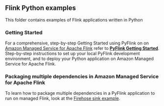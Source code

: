 ## Flink Python examples

This folder contains examples of Flink applications written in Python

### Getting Started

For a comprehensive, step-by-step Getting Started using PyFlink on  on [Amazon Managed Service for Apache Flink](https://aws.amazon.com/managed-service-apache-flink/)
refer to **[PyFlink Getting Started](https://github.com/aws-samples/pyflink-getting-started)**. 
Step-by-step instructions to set up your local PyFlink development environment, and to deploy your Python application on
Amazon Managed Service for Apache Flink.

### Packaging multiple dependencies in Amazon Managed Service for Apache Flink

To learn how to package multiple dependencies in a PyFlink application to run on managed Flink, look at the [Firehose sink example](./FirehoseSink/).
 